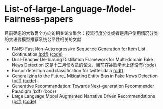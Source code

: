 # List-of-large-Language-Model-Fairness-papers
目前确定的大致两个方向的相关论文集合：按流行度分类或者是用户使用情况分类的大语言模型推荐系统公平性相关的文献

- FANS: Fast Non-Autoregressive Sequence Generation for Item List Continuation [(pdf)](https://arxiv.org/pdf/2304.00545) [(code)](https://github.com/Jyonn/FANS)
- Dual-Teacher De-biasing Distillation Framework for Multi-domain Fake News Detection 这是十二月份收录的论文，目前在谷歌学术上还没有[(code)](https://github.com/ningljy/DTDBD)
- Rumor detection and classification for twitter data [(pdf)](https://arxiv.org/pdf/1912.08926)
- Generalizing to the Future_ Mitigating Entity Bias in Fake News Detection [(pdf)](https://dl.acm.org/doi/pdf/10.1145/3477495.3531816) [(code)](https://github.com/ICTMCG/ENDEF-SIGIR2022)
- Generative Recommendation: Towards Next-generation Recommender Paradigm [(pdf)](https://arxiv.org/pdf/2304.03516) [(code)](https://github.com/Linxyhaha/GeneRec)
- Large Language Model Augmented Narrative Driven Recommendations [(pdf)](https://arxiv.org/pdf/2306.02250) [(code)](https://github.com/iesl/narrative-driven-rec-mint/)
